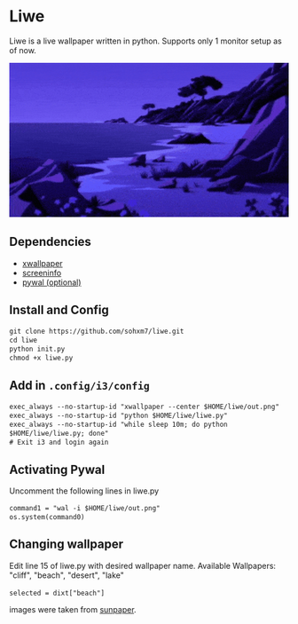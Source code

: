 # Liwe 

Liwe is a live wallpaper written in python. Supports only 1 monitor setup as of now.

![wallpaper](images/liwe.gif)

## Dependencies
+ [xwallpaper](https://archlinux.org/packages/community/x86_64/xwallpaper/)
+ [screeninfo](https://pypi.org/project/screeninfo/)
+ [pywal (optional)](https://github.com/dylanaraps/pywal)

## Install and Config
```
git clone https://github.com/sohxm7/liwe.git
cd liwe
python init.py 
chmod +x liwe.py
```

## Add in ```.config/i3/config```
```
exec_always --no-startup-id "xwallpaper --center $HOME/liwe/out.png"
exec_always --no-startup-id "python $HOME/liwe/liwe.py"
exec_always --no-startup-id "while sleep 10m; do python $HOME/liwe/liwe.py; done"
# Exit i3 and login again
```

## Activating Pywal
Uncomment the following lines in liwe.py
```
command1 = "wal -i $HOME/liwe/out.png"
os.system(command0)
```

## Changing wallpaper
Edit line 15 of liwe.py with desired wallpaper name.
Available Wallpapers: "cliff", "beach", "desert", "lake"

```selected = dixt["beach"]```


images were taken from [sunpaper](https://github.com/hexive/sunpaper).
